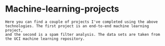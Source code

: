 # Machine-learning-projects
    Here you can find a couple of projects I've completed using the above technologies. The first project is an end-to-end machine learning project,
    and the second is a spam filter analysis. The data sets are taken from the UCI machine learning repository.

